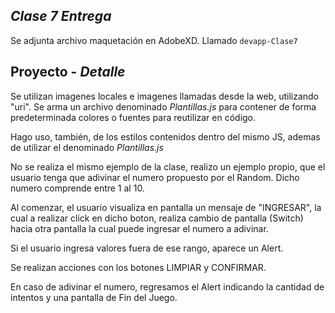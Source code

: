 ## _Clase 7 Entrega_

Se adjunta archivo maquetación en AdobeXD. Llamado `devapp-Clase7`

## Proyecto - _Detalle_

Se utilizan imagenes locales e imagenes llamadas desde la web, utilizando "uri".
Se arma un archivo denominado _Plantillas.js_ para contener de forma predeterminada colores o fuentes para reutilizar en código.

Hago uso, también, de los estilos contenidos dentro del mismo JS, ademas de utilizar el denominado _Plantillas.js_

No se realiza el mismo ejemplo de la clase, realizo un ejemplo propio, que el usuario tenga que adivinar el numero propuesto por el Random. Dicho numero comprende entre 1 al 10.

Al comenzar, el usuario visualiza en pantalla un mensaje de "INGRESAR", la cual a realizar click en dicho boton, realiza cambio de pantalla (Switch) hacia otra pantalla la cual puede ingresar el numero a adivinar.

Si el usuario ingresa valores fuera de ese rango, aparece un Alert.

Se realizan acciones con los botones LIMPIAR y CONFIRMAR.

En caso de adivinar el numero, regresamos el Alert indicando la cantidad de intentos y una pantalla de Fin del Juego.


